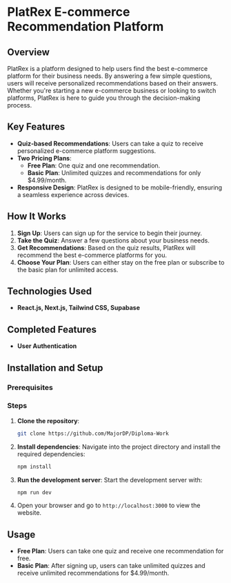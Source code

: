 # PlatRex E-commerce Recommendation Platform

## Overview

PlatRex is a platform designed to help users find the best e-commerce platform for their business needs. By answering a few simple questions, users will receive personalized recommendations based on their answers. Whether you're starting a new e-commerce business or looking to switch platforms, PlatRex is here to guide you through the decision-making process.

## Key Features

- **Quiz-based Recommendations**: Users can take a quiz to receive personalized e-commerce platform suggestions.
- **Two Pricing Plans**:
  - **Free Plan**: One quiz and one recommendation.
  - **Basic Plan**: Unlimited quizzes and recommendations for only $4.99/month.
- **Responsive Design**: PlatRex is designed to be mobile-friendly, ensuring a seamless experience across devices.

## How It Works

1. **Sign Up**: Users can sign up for the service to begin their journey.
2. **Take the Quiz**: Answer a few questions about your business needs.
3. **Get Recommendations**: Based on the quiz results, PlatRex will recommend the best e-commerce platforms for you.
4. **Choose Your Plan**: Users can either stay on the free plan or subscribe to the basic plan for unlimited access.

## Technologies Used

- **React.js, Next.js, Tailwind CSS, Supabase**

## Completed Features

- **User Authentication**

## Installation and Setup

### Prerequisites

### Steps

1. **Clone the repository**:

   ```bash
   git clone https://github.com/MajorDP/Diploma-Work
   ```

2. **Install dependencies**:
   Navigate into the project directory and install the required dependencies:

   ```bash
   npm install
   ```

3. **Run the development server**:
   Start the development server with:

   ```bash
   npm run dev
   ```

4. Open your browser and go to `http://localhost:3000` to view the website.

## Usage

- **Free Plan**: Users can take one quiz and receive one recommendation for free.
- **Basic Plan**: After signing up, users can take unlimited quizzes and receive unlimited recommendations for $4.99/month.
